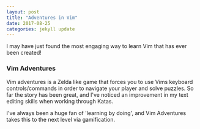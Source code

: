 ```yaml
---
layout: post
title: "Adventures in Vim"
date: 2017-08-25 
categories: jekyll update
---
```

I may have just found the most engaging way to learn Vim that has ever been created!

### Vim Adventures
Vim adventures is a Zelda like game that forces you to use Vims keyboard controls/commands in order to navigate your player and solve puzzles. 
So far the story has been great, and I've noticed an improvement in my text editing skills when working through Katas. 

I've always been a huge fan of 'learning by doing', and Vim Adventures takes this to the next level via gamification.
